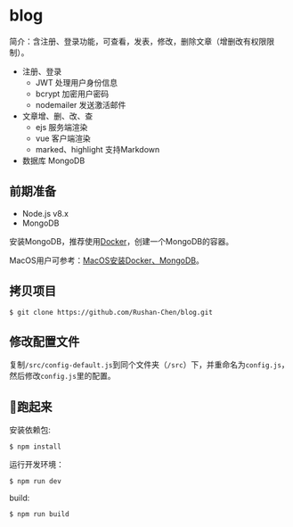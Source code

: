 # blog

简介：含注册、登录功能，可查看，发表，修改，删除文章（增删改有权限限制）。

- 注册、登录
    - JWT 处理用户身份信息
    - bcrypt 加密用户密码
    - nodemailer 发送激活邮件
- 文章增、删、改、查
    - ejs 服务端渲染
    - vue 客户端渲染
    - marked、highlight 支持Markdown
- 数据库 MongoDB
  

## 前期准备

- Node.js v8.x
- MongoDB

安装MongoDB，推荐使用[Docker](https://www.docker.com)，创建一个MongoDB的容器。

MacOS用户可参考：[MacOS安装Docker、MongoDB](https://github.com/Rushan-Chen/JavaScript/blob/master/tutorial/MacOS-install-Docker.md)。

## 拷贝项目

```
$ git clone https://github.com/Rushan-Chen/blog.git
```

## 修改配置文件

复制`/src/config-default.js`到同个文件夹（`/src`）下，并重命名为`config.js`，然后修改`config.js`里的配置。

## 🏃跑起来

安装依赖包:

```
$ npm install
```

运行开发环境：

```
$ npm run dev
```

build:

```
$ npm run build
```

